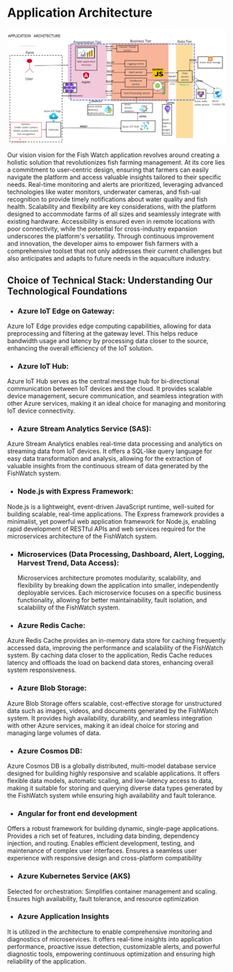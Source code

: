 # Application Architecture  

![image](../diagrams/Platform.png) 

Our vision vision for the Fish Watch application revolves around creating a holistic solution that revolutionizes fish farming management. At its core lies a commitment to user-centric design, ensuring that farmers can easily navigate the platform and access valuable insights tailored to their specific needs. Real-time monitoring and alerts are prioritized, leveraging advanced technologies like water monitors, underwater cameras, and fish-ual recognition to provide timely notifications about water quality and fish health. Scalability and flexibility are key considerations, with the platform designed to accommodate farms of all sizes and seamlessly integrate with existing hardware. Accessibility is ensured even in remote locations with poor connectivity, while the potential for cross-industry expansion underscores the platform's versatility. Through continuous improvement and innovation, the developer aims to empower fish farmers with a comprehensive toolset that not only addresses their current challenges but also anticipates and adapts to future needs in the aquaculture industry. 

 
## Choice of Technical Stack: Understanding Our Technological Foundations

* ### Azure IoT Edge on Gateway:
Azure IoT Edge provides edge computing capabilities, allowing for data preprocessing and filtering at the gateway level. This helps reduce bandwidth usage and latency by processing data closer to the source, enhancing the overall efficiency of the IoT solution.

* ### Azure IoT Hub:
Azure IoT Hub serves as the central message hub for bi-directional communication between IoT devices and the cloud. It provides scalable device management, secure communication, and seamless integration with other Azure services, making it an ideal choice for managing and monitoring IoT device connectivity.

* ### Azure Stream Analytics Service (SAS):
Azure Stream Analytics enables real-time data processing and analytics on streaming data from IoT devices. It offers a SQL-like query language for easy data transformation and analysis, allowing for the extraction of valuable insights from the continuous stream of data generated by the FishWatch system.

* ### Node.js with Express Framework:
Node.js is a lightweight, event-driven JavaScript runtime, well-suited for building scalable, real-time applications. The Express framework provides a minimalist, yet powerful web application framework for Node.js, enabling rapid development of RESTful APIs and web services required for the microservices architecture of the FishWatch system.

* ### Microservices (Data Processing, Dashboard, Alert, Logging, Harvest Trend, Data Access):
  Microservices architecture promotes modularity, scalability, and flexibility by breaking down the application into smaller, independently deployable services. Each microservice focuses on a specific business functionality, allowing for better maintainability, fault isolation, and scalability of the FishWatch system.
  
* ### Azure Redis Cache:
Azure Redis Cache provides an in-memory data store for caching frequently accessed data, improving the performance and scalability of the FishWatch system. By caching data closer to the application, Redis Cache reduces latency and offloads the load on backend data stores, enhancing overall system responsiveness.

* ### Azure Blob Storage:
Azure Blob Storage offers scalable, cost-effective storage for unstructured data such as images, videos, and documents generated by the FishWatch system. It provides high availability, durability, and seamless integration with other Azure services, making it an ideal choice for storing and managing large volumes of data.

* ### Azure Cosmos DB:
Azure Cosmos DB is a globally distributed, multi-model database service designed for building highly responsive and scalable applications. It offers flexible data models, automatic scaling, and low-latency access to data, making it suitable for storing and querying diverse data types generated by the FishWatch system while ensuring high availability and fault tolerance.

* ### Angular for front end development
Offers a robust framework for building dynamic, single-page applications.
Provides a rich set of features, including data binding, dependency injection, and routing.
Enables efficient development, testing, and maintenance of complex user interfaces.
Ensures a seamless user experience with responsive design and cross-platform compatibility

* ### Azure Kubernetes Service (AKS) 
Selected for orchestration: Simplifies container management and scaling.
Ensures high availability, fault tolerance, and resource optimization

* ### Azure Application Insights 
It is utilized in the architecture to enable comprehensive monitoring and diagnostics of microservices. It offers real-time insights into application performance, proactive issue detection, customizable alerts, and powerful diagnostic tools, empowering continuous optimization and ensuring high reliability of the application.




 

